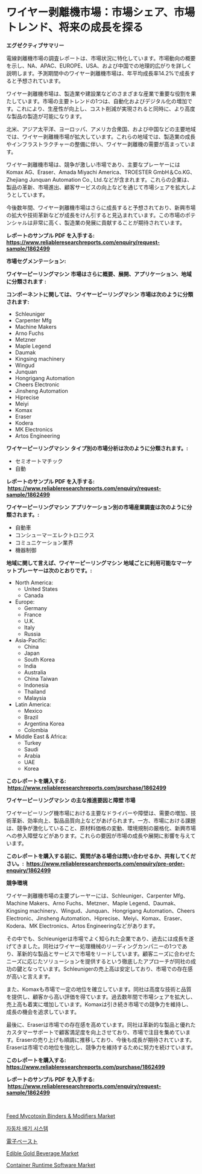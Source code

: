 <p><h1>ワイヤー剥離機市場：市場シェア、市場トレンド、将来の成長を探る</h1></p><p><strong>エグゼクティブサマリー</strong></p>
<p><p>電線剥離機市場の調査レポートは、市場状況に特化しています。市場動向の概要を示し、NA、APAC、EUROPE、USA、および中国での地理的広がりを詳しく説明します。予測期間中のワイヤー剥離機市場は、年平均成長率14.2%で成長すると予想されています。</p><p>ワイヤー剥離機市場は、製造業や建設業などのさまざまな産業で重要な役割を果たしています。市場の主要トレンドの1つは、自動化およびデジタル化の増加です。これにより、生産性が向上し、コスト削減が実現されると同時に、より高度な製品の製造が可能になります。</p><p>北米、アジア太平洋、ヨーロッパ、アメリカ合衆国、および中国などの主要地域では、ワイヤー剥離機市場が拡大しています。これらの地域では、製造業の成長やインフラストラクチャーの整備に伴い、ワイヤー剥離機の需要が高まっています。</p><p>ワイヤー剥離機市場は、競争が激しい市場であり、主要なプレーヤーにはKomax AG、Eraser、Amada Miyachi America、TROESTER GmbH＆Co.KG、Zhejiang Junquan Automation Co., Ltd.などが含まれます。これらの企業は、製品の革新、市場進出、顧客サービスの向上などを通じて市場シェアを拡大しようとしています。</p><p>今後数年間、ワイヤー剥離機市場はさらに成長すると予想されており、新興市場の拡大や技術革新などが成長をけん引すると見込まれています。この市場のポテンシャルは非常に高く、製造業の発展に貢献することが期待されています。</p></p>
<p><strong>レポートのサンプル PDF を入手する: <a href="https://www.reliableresearchreports.com/enquiry/request-sample/1862499">https://www.reliableresearchreports.com/enquiry/request-sample/1862499</a></strong></p>
<p><strong>市場セグメンテーション:</strong></p>
<p><strong> ワイヤーピーリングマシン 市場はさらに概要、展開、アプリケーション、地域に分類されます :</strong></p>
<p><strong>コンポーネントに関しては、 ワイヤーピーリングマシン 市場は次のように分類されます: &nbsp;</strong></p>
<p><ul><li>Schleuniger</li><li>Carpenter Mfg</li><li>Machine Makers</li><li>Arno Fuchs</li><li>Metzner</li><li>Maple Legend</li><li>Daumak</li><li>Kingsing machinery</li><li>Wingud</li><li>Junquan</li><li>Hongrigang Automation</li><li>Cheers Electronic</li><li>Jinsheng Automation</li><li>Hiprecise</li><li>Meiyi</li><li>Komax</li><li>Eraser</li><li>Kodera</li><li>MK Electronics</li><li>Artos Engineering</li></ul></p>
<p><strong> ワイヤーピーリングマシン タイプ別の市場分析は次のように分類されます。:</strong></p>
<p><ul><li>セミオートマチック</li><li>自動</li></ul></p>
<p><strong>レポートのサンプル PDF を入手する: &nbsp;<a href="https://www.reliableresearchreports.com/enquiry/request-sample/1862499">https://www.reliableresearchreports.com/enquiry/request-sample/1862499</a></strong></p>
<p><strong> ワイヤーピーリングマシン アプリケーション別の市場産業調査は次のように分類されます。:</strong></p>
<p><ul><li>自動車</li><li>コンシューマーエレクトロニクス</li><li>コミュニケーション業界</li><li>機器制御</li></ul></p>
<p><strong>地域に関して言えば、ワイヤーピーリングマシン 地域ごとに利用可能なマーケットプレーヤーは次のとおりです。:</strong></p>
<p><ul>
    <li>
        North America:
        <ul>
            <li>United States</li>
            <li>Canada</li>
        </ul>
    </li>
    <li>
        Europe:
        <ul>
            <li>Germany</li>
            <li>France</li>
            <li>U.K.</li>
            <li>Italy</li>
            <li>Russia</li>
        </ul>
    </li>
    <li>
        Asia-Pacific:
        <ul>
            <li>China</li>
            <li>Japan</li>
            <li>South Korea</li>
            <li>India</li>
            <li>Australia</li>
            <li>China Taiwan</li>
            <li>Indonesia</li>
            <li>Thailand</li>
            <li>Malaysia</li>
        </ul>
    </li>
    <li>
        Latin America:
        <ul>
            <li>Mexico</li>
            <li>Brazil</li>
            <li>Argentina Korea</li>
            <li>Colombia</li>
        </ul>
    </li>
    <li>
        Middle East & Africa:
        <ul>
            <li>Turkey</li>
            <li>Saudi</li>
            <li>Arabia</li>
            <li>UAE</li>
            <li>Korea</li>
        </ul>
    </li>
    </ul></p>
<p><strong>このレポートを購入する: &nbsp;<a href="https://www.reliableresearchreports.com/purchase/1862499">https://www.reliableresearchreports.com/purchase/1862499</a></strong></p>
<p><strong>ワイヤーピーリングマシン の主な推進要因と障壁 市場</strong></p>
<p><p>ワイヤーピーリング機市場における主要なドライバーや障壁は、需要の増加、技術革新、効率向上、製品品質向上などがあげられます。一方、市場における課題は、競争が激化していること、原材料価格の変動、環境規制の厳格化、新興市場への参入障壁などがあります。これらの要因が市場の成長や展開に影響を与えています。</p></p>
<p><strong>このレポートを購入する前に、質問がある場合は問い合わせるか、共有してください。:&nbsp; <a href="https://www.reliableresearchreports.com/enquiry/pre-order-enquiry/1862499">https://www.reliableresearchreports.com/enquiry/pre-order-enquiry/1862499</a></strong></p>
<p><strong>競争環境</strong></p>
<p><p>ワイヤー剥離機市場の主要プレーヤーには、Schleuniger、Carpenter Mfg、Machine Makers、Arno Fuchs、Metzner、Maple Legend、Daumak、Kingsing machinery、Wingud、Junquan、Hongrigang Automation、Cheers Electronic、Jinsheng Automation、Hiprecise、Meiyi、Komax、Eraser、Kodera、MK Electronics、Artos Engineeringなどがあります。</p><p>その中でも、Schleunigerは市場でよく知られた企業であり、過去には成長を遂げてきました。同社はワイヤー処理機械のリーディングカンパニーの1つであり、革新的な製品とサービスで市場をリードしています。顧客ニーズに合わせたニーズに応じたソリューションを提供するという徹底したアプローチが同社の成功の鍵となっています。Schleunigerの売上高は安定しており、市場での存在感が高いと言えます。</p><p>また、Komaxも市場で一定の地位を確立しています。同社は高度な技術と品質を提供し、顧客から高い評価を得ています。過去数年間で市場シェアを拡大し、売上高も着実に増加しています。Komaxは引き続き市場での競争力を維持し、成長の機会を追求しています。</p><p>最後に、Eraserは市場での存在感を高めています。同社は革新的な製品と優れたカスタマーサポートで顧客満足度を向上させており、市場で注目を集めています。Eraserの売り上げも順調に推移しており、今後も成長が期待されています。Eraserは市場での地位を強化し、競争力を維持するために努力を続けています。</p></p>
<p><strong>このレポートを購入する: &nbsp; <a href="https://www.reliableresearchreports.com/purchase/1862499">https://www.reliableresearchreports.com/purchase/1862499</a></strong></p>
<p><strong>レポートのサンプル PDF を入手する: &nbsp;<a href="https://www.reliableresearchreports.com/enquiry/request-sample/1862499">https://www.reliableresearchreports.com/enquiry/request-sample/1862499</a></strong><strong></strong></p>
<p>&nbsp;</p>
<p><p><a href="https://view.publitas.com/reportprime-1/feed-mycotoxin-binders-modifiers-market-size-share-trends-analysis-report-by-application-regional-outlook-competitive-strategies-and-segment-forecasts-2023-2030/">Feed Mycotoxin Binders & Modifiers Market</a></p><p><a href="https://github.com/vsnao330707/Market-Research-Report-List-1/blob/main/9454509191663.md">자동차 배기 시스템</a></p><p><a href="https://github.com/zjkmgcs938405/Market-Research-Report-List-1/blob/main/5364677191908.md">電子ペースト</a></p><p><a href="https://issuu.com/reportprime-2/docs/edible-gold-beverage-market-size-2030.pptx">Edible Gold Beverage Market</a></p><p><a href="https://cute-banjo-8ca.notion.site/Container-Runtime-Software-Market-Offers-Provide-Insightful-Data-for-the-Time-Period-from-2024-to-20-022eec32548a4e919b3b3c0ae03c4040">Container Runtime Software Market</a></p></p>